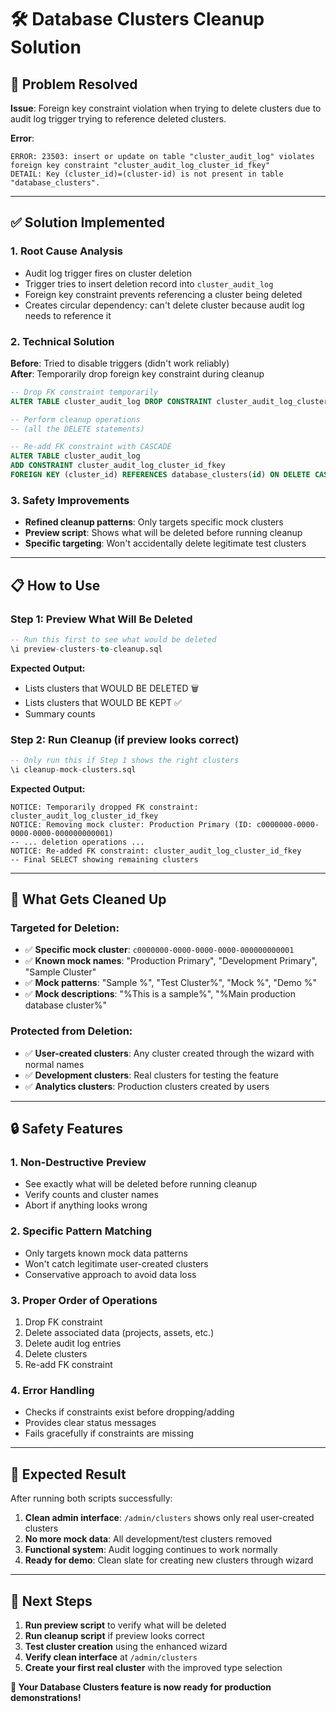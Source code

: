 # 🛠️ Database Clusters Cleanup Solution

## 🚨 **Problem Resolved**

**Issue**: Foreign key constraint violation when trying to delete clusters due to audit log trigger trying to reference deleted clusters.

**Error**: 
```
ERROR: 23503: insert or update on table "cluster_audit_log" violates foreign key constraint "cluster_audit_log_cluster_id_fkey"
DETAIL: Key (cluster_id)=(cluster-id) is not present in table "database_clusters".
```

---

## ✅ **Solution Implemented**

### **1. Root Cause Analysis**
- Audit log trigger fires on cluster deletion
- Trigger tries to insert deletion record into `cluster_audit_log`
- Foreign key constraint prevents referencing a cluster being deleted
- Creates circular dependency: can't delete cluster because audit log needs to reference it

### **2. Technical Solution**
**Before**: Tried to disable triggers (didn't work reliably)  
**After**: Temporarily drop foreign key constraint during cleanup

```sql
-- Drop FK constraint temporarily
ALTER TABLE cluster_audit_log DROP CONSTRAINT cluster_audit_log_cluster_id_fkey;

-- Perform cleanup operations
-- (all the DELETE statements)

-- Re-add FK constraint with CASCADE
ALTER TABLE cluster_audit_log 
ADD CONSTRAINT cluster_audit_log_cluster_id_fkey 
FOREIGN KEY (cluster_id) REFERENCES database_clusters(id) ON DELETE CASCADE;
```

### **3. Safety Improvements**
- **Refined cleanup patterns**: Only targets specific mock clusters
- **Preview script**: Shows what will be deleted before running cleanup
- **Specific targeting**: Won't accidentally delete legitimate test clusters

---

## 📋 **How to Use**

### **Step 1: Preview What Will Be Deleted**
```sql
-- Run this first to see what would be deleted
\i preview-clusters-to-cleanup.sql
```

**Expected Output:**
- Lists clusters that WOULD BE DELETED 🗑️
- Lists clusters that WOULD BE KEPT ✅
- Summary counts

### **Step 2: Run Cleanup (if preview looks correct)**
```sql
-- Only run this if Step 1 shows the right clusters
\i cleanup-mock-clusters.sql
```

**Expected Output:**
```
NOTICE: Temporarily dropped FK constraint: cluster_audit_log_cluster_id_fkey
NOTICE: Removing mock cluster: Production Primary (ID: c0000000-0000-0000-0000-000000000001)
-- ... deletion operations ...
NOTICE: Re-added FK constraint: cluster_audit_log_cluster_id_fkey
-- Final SELECT showing remaining clusters
```

---

## 🎯 **What Gets Cleaned Up**

### **Targeted for Deletion:**
- ✅ **Specific mock cluster**: `c0000000-0000-0000-0000-000000000001`
- ✅ **Known mock names**: "Production Primary", "Development Primary", "Sample Cluster"
- ✅ **Mock patterns**: "Sample %", "Test Cluster%", "Mock %", "Demo %"
- ✅ **Mock descriptions**: "%This is a sample%", "%Main production database cluster%"

### **Protected from Deletion:**
- ✅ **User-created clusters**: Any cluster created through the wizard with normal names
- ✅ **Development clusters**: Real clusters for testing the feature
- ✅ **Analytics clusters**: Production clusters created by users

---

## 🔒 **Safety Features**

### **1. Non-Destructive Preview**
- See exactly what will be deleted before running cleanup
- Verify counts and cluster names
- Abort if anything looks wrong

### **2. Specific Pattern Matching**
- Only targets known mock data patterns
- Won't catch legitimate user-created clusters
- Conservative approach to avoid data loss

### **3. Proper Order of Operations**
1. Drop FK constraint
2. Delete associated data (projects, assets, etc.)
3. Delete audit log entries
4. Delete clusters
5. Re-add FK constraint

### **4. Error Handling**
- Checks if constraints exist before dropping/adding
- Provides clear status messages
- Fails gracefully if constraints are missing

---

## 🎉 **Expected Result**

After running both scripts successfully:

1. **Clean admin interface**: `/admin/clusters` shows only real user-created clusters
2. **No more mock data**: All development/test clusters removed
3. **Functional system**: Audit logging continues to work normally
4. **Ready for demo**: Clean slate for creating new clusters through wizard

---

## 🚀 **Next Steps**

1. **Run preview script** to verify what will be deleted
2. **Run cleanup script** if preview looks correct
3. **Test cluster creation** using the enhanced wizard
4. **Verify clean interface** at `/admin/clusters`
5. **Create your first real cluster** with the improved type selection

**🎊 Your Database Clusters feature is now ready for production demonstrations!**
